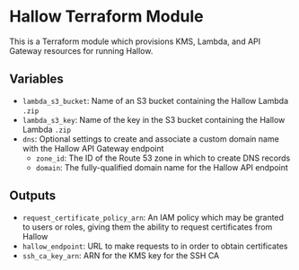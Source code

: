 # Hallow Terraform Module

This is a Terraform module which provisions KMS, Lambda, and API Gateway
resources for running Hallow.

## Variables

- `lambda_s3_bucket`: Name of an S3 bucket containing the Hallow Lambda `.zip`
- `lambda_s3_key`: Name of the key in the S3 bucket containing the Hallow
  Lambda `.zip`
- `dns`: Optional settings to create and associate a custom domain name with
  the Hallow API Gateway endpoint
  - `zone_id`: The ID of the Route 53 zone in which to create DNS records
  - `domain`: The fully-qualified domain name for the Hallow API endpoint

## Outputs

- `request_certificate_policy_arn`: An IAM policy which may be granted to users
  or roles, giving them the ability to request certificates from Hallow
- `hallow_endpoint`: URL to make requests to in order to obtain certificates
- `ssh_ca_key_arn`: ARN for the KMS key for the SSH CA